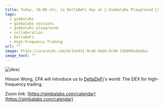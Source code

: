 ```yaml
---
title: Today, 18:00 utc, is DeltaDeFi day at 🎢 Gimbalabs Playground 🎡!
tags:
  - gimbalabs
  - gimbalabs sessions
  - gimbalabs playground
  - collaboration
  - DeltaDeFi
  - High-Frequency Trading
url: ""
image: https://ucarecdn.com/8c15ed31-9ca0-4ab0-8c96-15b969edaa0a/
image_text: ""
---
```


![desc](https://cspot-be.s3.eu-north-1.amazonaws.com/1715703788298_image_a.png)

Hinson Wong, CFA will introduce us to [DeltaDeFi](https://twitter.com/DeltaDeFi)'s world: The DEX for high-frequency trading.

Zoom link: [https://gimbalabs.com/calendar](https://gimbalabs.com/calendar)
